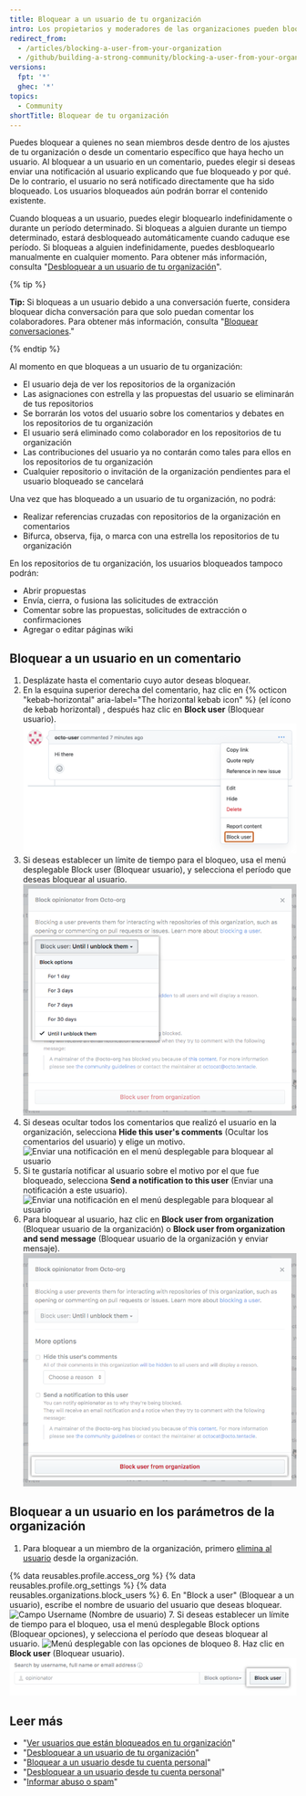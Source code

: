 ```yaml
---
title: Bloquear a un usuario de tu organización
intro: Los propietarios y moderadores de las organizaciones pueden bloquear a cualquiera que no sea miembro de la organización para que no colabore en los repositorios de esta.
redirect_from:
  - /articles/blocking-a-user-from-your-organization
  - /github/building-a-strong-community/blocking-a-user-from-your-organization
versions:
  fpt: '*'
  ghec: '*'
topics:
  - Community
shortTitle: Bloquear de tu organización
---
```


Puedes bloquear a quienes no sean miembros desde dentro de los ajustes de tu organización o desde un comentario específico que haya hecho un usuario. Al bloquear a un usuario en un comentario, puedes elegir si deseas enviar una notificación al usuario explicando que fue bloqueado y por qué. De lo contrario, el usuario no será notificado directamente que ha sido bloqueado. Los usuarios bloqueados aún podrán borrar el contenido existente.

Cuando bloqueas a un usuario, puedes elegir bloquearlo indefinidamente o durante un período determinado. Si bloqueas a alguien durante un tiempo determinado, estará desbloqueado automáticamente cuando caduque ese período. Si bloqueas a alguien indefinidamente, puedes desbloquearlo manualmente en cualquier momento. Para obtener más información, consulta "[Desbloquear a un usuario de tu organización](/communities/maintaining-your-safety-on-github/unblocking-a-user-from-your-organization)".

{% tip %}

**Tip:** Si bloqueas a un usuario debido a una conversación fuerte, considera bloquear dicha conversación para que solo puedan comentar los colaboradores. Para obtener más información, consulta "[Bloquear conversaciones](/communities/moderating-comments-and-conversations/locking-conversations)."

{% endtip %}

Al momento en que bloqueas a un usuario de tu organización:
- El usuario deja de ver los repositorios de la organización
- Las asignaciones con estrella y las propuestas del usuario se eliminarán de tus repositorios
- Se borrarán los votos del usuario sobre los comentarios y debates en los repositorios de tu organización
- El usuario será eliminado como colaborador en los repositorios de tu organización
- Las contribuciones del usuario ya no contarán como tales para ellos en los repositorios de tu organización
- Cualquier repositorio o invitación de la organización pendientes para el usuario bloqueado se cancelará

Una vez que has bloqueado a un usuario de tu organización, no podrá:
- Realizar referencias cruzadas con repositorios de la organización en comentarios
- Bifurca, observa, fija, o marca con una estrella los repositorios de tu organización

En los repositorios de tu organización, los usuarios bloqueados tampoco podrán:
- Abrir propuestas
- Envía, cierra, o fusiona las solicitudes de extracción
- Comentar sobre las propuestas, solicitudes de extracción o confirmaciones
- Agregar o editar páginas wiki

## Bloquear a un usuario en un comentario

1. Desplázate hasta el comentario cuyo autor deseas bloquear.
2. En la esquina superior derecha del comentario, haz clic en {% octicon "kebab-horizontal" aria-label="The horizontal kebab icon" %} (el ícono de kebab horizontal) , después haz clic en **Block user** (Bloquear usuario). ![El ícono de kebab horizontal y el menú de moderación de comentario que muestra las opciones de bloqueo del usuario](/assets/images/help/repository/comment-menu-block-user.png)
3. Si deseas establecer un límite de tiempo para el bloqueo, usa el menú desplegable Block user (Bloquear usuario), y selecciona el período que deseas bloquear al usuario. ![Bloquear límite de tiempo en el menú desplegable para bloquear al usuario](/assets/images/help/organizations/org-block-options-menu-from-comment.png)
4. Si deseas ocultar todos los comentarios que realizó el usuario en la organización, selecciona **Hide this user's comments** (Ocultar los comentarios del usuario) y elige un motivo. ![Enviar una notificación en el menú desplegable para bloquear al usuario](/assets/images/help/organizations/org-block-options-menu-hide-user-comments.png)
5. Si te gustaría notificar al usuario sobre el motivo por el que fue bloqueado, selecciona **Send a notification to this user** (Enviar una notificación a este usuario). ![Enviar una notificación en el menú desplegable para bloquear al usuario](/assets/images/help/organizations/org-block-options-menu-send-notification.png)
6. Para bloquear al usuario, haz clic en **Block user from organization** (Bloquear usuario de la organización) o **Block user from organization and send message** (Bloquear usuario de la organización y enviar mensaje). ![Botón Block user (Bloquear usuario)](/assets/images/help/organizations/org-block-user-button-in-comment.png)

## Bloquear a un usuario en los parámetros de la organización

1. Para bloquear a un miembro de la organización, primero [elimina al usuario](/articles/removing-a-member-from-your-organization) desde la organización.

{% data reusables.profile.access_org %}
{% data reusables.profile.org_settings %}
{% data reusables.organizations.block_users %}
6. En "Block a user" (Bloquear a un usuario), escribe el nombre de usuario del usuario que deseas bloquear. ![Campo Username (Nombre de usuario)](/assets/images/help/organizations/org-block-username-field.png)
7. Si deseas establecer un límite de tiempo para el bloqueo, usa el menú desplegable Block options (Bloquear opciones), y selecciona el período que deseas bloquear al usuario. ![Menú desplegable con las opciones de bloqueo](/assets/images/help/organizations/org-block-options-menu.png)
8. Haz clic en **Block user** (Bloquear usuario). ![Botón Block (Bloquear)](/assets/images/help/organizations/org-block-user-button.png)

## Leer más

- "[Ver usuarios que están bloqueados en tu organización](/communities/maintaining-your-safety-on-github/viewing-users-who-are-blocked-from-your-organization)"
- "[Desbloquear a un usuario de tu organización](/communities/maintaining-your-safety-on-github/unblocking-a-user-from-your-organization)"
- "[Bloquear a un usuario desde tu cuenta personal](/communities/maintaining-your-safety-on-github/blocking-a-user-from-your-personal-account)"
- "[Desbloquear a un usuario desde tu cuenta personal](/communities/maintaining-your-safety-on-github/unblocking-a-user-from-your-personal-account)"
- "[Informar abuso o spam](/communities/maintaining-your-safety-on-github/reporting-abuse-or-spam)"
